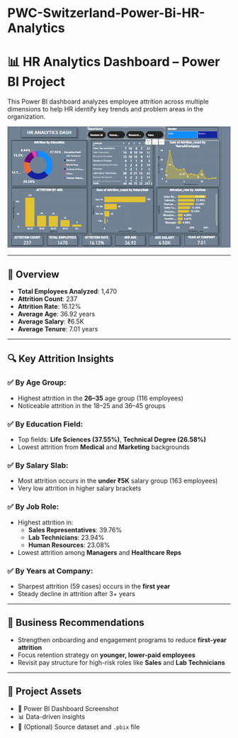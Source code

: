 # PWC-Switzerland-Power-Bi-HR-Analytics
# 📊 HR Analytics Dashboard – Power BI Project

This Power BI dashboard analyzes employee attrition across multiple dimensions to help HR identify key trends and problem areas in the organization.

![HR Analytics Dashboard](./image.png)

---

## 👥 Overview

- **Total Employees Analyzed**: 1,470  
- **Attrition Count**: 237  
- **Attrition Rate**: 16.12%  
- **Average Age**: 36.92 years  
- **Average Salary**: ₹6.5K  
- **Average Tenure**: 7.01 years  

---

## 🔍 Key Attrition Insights

### ✅ By Age Group:
- Highest attrition in the **26–35** age group (116 employees)
- Noticeable attrition in the 18–25 and 36–45 groups

### ✅ By Education Field:
- Top fields: **Life Sciences (37.55%)**, **Technical Degree (26.58%)**
- Lowest attrition from **Medical** and **Marketing** backgrounds

### ✅ By Salary Slab:
- Most attrition occurs in the **under ₹5K** salary group (163 employees)
- Very low attrition in higher salary brackets

### ✅ By Job Role:
- Highest attrition in:
  - **Sales Representatives**: 39.76%
  - **Lab Technicians**: 23.94%
  - **Human Resources**: 23.08%
- Lowest attrition among **Managers** and **Healthcare Reps**

### ✅ By Years at Company:
- Sharpest attrition (59 cases) occurs in the **first year**
- Steady decline in attrition after 3+ years

---

## 🧠 Business Recommendations

- Strengthen onboarding and engagement programs to reduce **first-year attrition**
- Focus retention strategy on **younger, lower-paid employees**
- Revisit pay structure for high-risk roles like **Sales** and **Lab Technicians**

---

## 📁 Project Assets

- 📸 Power BI Dashboard Screenshot  
- 📊 Data-driven insights  
- 📄 (Optional) Source dataset and `.pbix` file  
